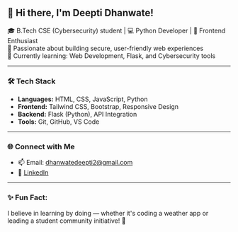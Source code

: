## 👋 Hi there, I'm Deepti Dhanwate!

🎓 B.Tech CSE (Cybersecurity) student | 💻 Python Developer | 🎨 Frontend Enthusiast  
🔐 Passionate about building secure, user-friendly web experiences  
🌱 Currently learning: Web Development, Flask, and Cybersecurity tools

---

### 🛠️ Tech Stack
- **Languages:** HTML, CSS, JavaScript, Python  
- **Frontend:** Tailwind CSS, Bootstrap, Responsive Design  
- **Backend:** Flask (Python), API Integration  
- **Tools:** Git, GitHub, VS Code  

---

### 🌐 Connect with Me
- 📫 Email: dhanwatedeepti2@gmail.com
- 🔗 [LinkedIn](https://linkedin.com/in/deeptidhanwate)
---

### ✨ Fun Fact:
I believe in learning by doing — whether it's coding a weather app or leading a student community initiative! 🚀
